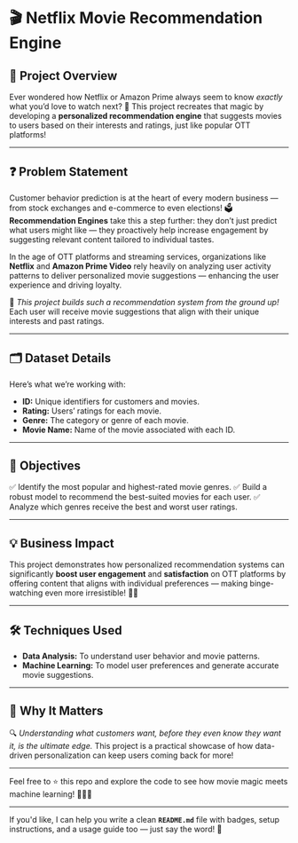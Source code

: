 
# 🎬 Netflix Movie Recommendation Engine

## 📌 **Project Overview**

Ever wondered how Netflix or Amazon Prime always seem to know *exactly* what you’d love to watch next? 🤔
This project recreates that magic by developing a **personalized recommendation engine** that suggests movies to users based on their interests and ratings, just like popular OTT platforms!

---

## ❓ **Problem Statement**

Customer behavior prediction is at the heart of every modern business — from stock exchanges and e-commerce to even elections! 🗳️
**Recommendation Engines** take this a step further: they don’t just predict what users might like — they proactively help increase engagement by suggesting relevant content tailored to individual tastes.

In the age of OTT platforms and streaming services, organizations like **Netflix** and **Amazon Prime Video** rely heavily on analyzing user activity patterns to deliver personalized movie suggestions — enhancing the user experience and driving loyalty.

🎯 *This project builds such a recommendation system from the ground up!*
Each user will receive movie suggestions that align with their unique interests and past ratings.

---

## 🗂️ **Dataset Details**

Here’s what we’re working with:

* **ID:** Unique identifiers for customers and movies.
* **Rating:** Users’ ratings for each movie.
* **Genre:** The category or genre of each movie.
* **Movie Name:** Name of the movie associated with each ID.

---

## 🎯 **Objectives**

✅ Identify the most popular and highest-rated movie genres.
✅ Build a robust model to recommend the best-suited movies for each user.
✅ Analyze which genres receive the best and worst user ratings.

---

## 💡 **Business Impact**

This project demonstrates how personalized recommendation systems can significantly **boost user engagement** and **satisfaction** on OTT platforms by offering content that aligns with individual preferences — making binge-watching even more irresistible! 🍿✨

---

## 🛠️ **Techniques Used**

* **Data Analysis:** To understand user behavior and movie patterns.
* **Machine Learning:** To model user preferences and generate accurate movie suggestions.

---

## 🚀 **Why It Matters**

🔍 *Understanding what customers want, before they even know they want it, is the ultimate edge.*
This project is a practical showcase of how data-driven personalization can keep users coming back for more!

---

Feel free to ⭐ this repo and explore the code to see how movie magic meets machine learning! 🎥🤖✨

---

If you'd like, I can help you write a clean **`README.md`** file with badges, setup instructions, and a usage guide too — just say the word! 🚀
